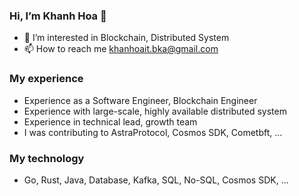 ### Hi, I’m Khanh Hoa 👋
- 👀 I’m interested in Blockchain, Distributed System
- 📫 How to reach me khanhoait.bka@gmail.com

### My experience
  
- Experience as a Software Engineer, Blockchain Engineer 
- Experience with large-scale, highly available distributed system
- Experience in technical lead, growth team
- I was contributing to AstraProtocol, Cosmos SDK, Cometbft, ...
### My technology
-  Go, Rust, Java, Database, Kafka, SQL, No-SQL, Cosmos SDK, ...

<!---
hoa-notional/hoa-notional is a ✨ special ✨ repository because its `README.md` (this file) appears on your GitHub profile.
You can click the Preview link to take a look at your changes.
--->

